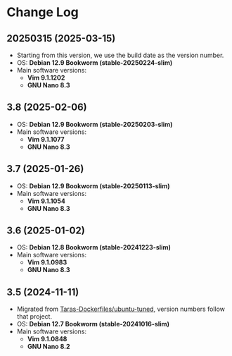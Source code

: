 # Change Log

## 20250315 (2025-03-15)

* Starting from this version, we use the build date as the version number.
* OS: **Debian 12.9 Bookworm (stable-20250224-slim)**
* Main software versions:
  - **Vim 9.1.1202**
  - **GNU Nano 8.3**

## 3.8 (2025-02-06)

* OS: **Debian 12.9 Bookworm (stable-20250203-slim)**
* Main software versions:
  - **Vim 9.1.1077**
  - **GNU Nano 8.3**

## 3.7 (2025-01-26)

* OS: **Debian 12.9 Bookworm (stable-20250113-slim)**
* Main software versions:
  - **Vim 9.1.1054**
  - **GNU Nano 8.3**

## 3.6 (2025-01-02)

* OS: **Debian 12.8 Bookworm (stable-20241223-slim)**
* Main software versions:
  - **Vim 9.1.0983**
  - **GNU Nano 8.3**

## 3.5 (2024-11-11)

* Migrated from [Taras-Dockerfiles/ubuntu-tuned](https://github.com/Taras-Dockerfiles/ubuntu-tuned), version numbers follow that project.
* OS: **Debian 12.7 Bookworm (stable-20241016-slim⁠)**
* Main software versions:
  - **Vim 9.1.0848**
  - **GNU Nano 8.2**
